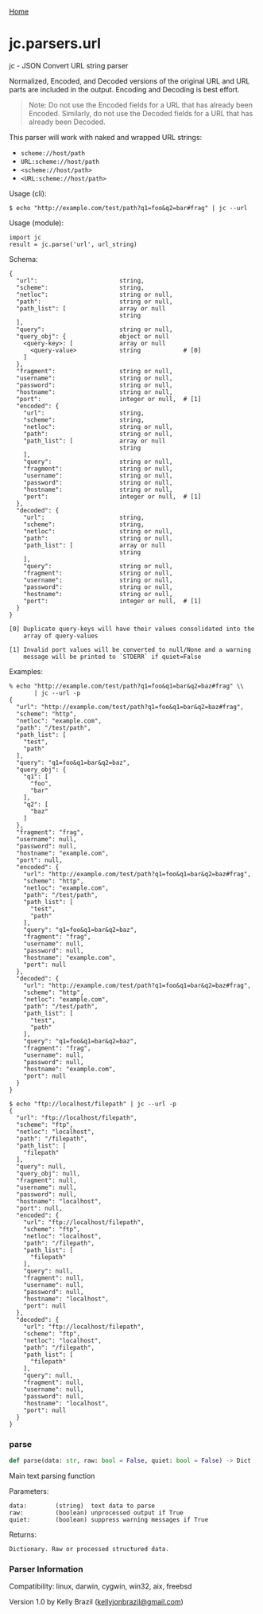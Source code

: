 [Home](https://kellyjonbrazil.github.io/jc/)
<a id="jc.parsers.url"></a>

# jc.parsers.url

jc - JSON Convert URL string parser

Normalized, Encoded, and Decoded versions of the original URL and URL parts
are included in the output. Encoding and Decoding is best effort.

> Note: Do not use the Encoded fields for a URL that has already been
> Encoded. Similarly, do not use the Decoded fields for a URL that has
> already been Decoded.

This parser will work with naked and wrapped URL strings:

- `scheme://host/path`
- `URL:scheme://host/path`
- `<scheme://host/path>`
- `<URL:scheme://host/path>`

Usage (cli):

    $ echo "http://example.com/test/path?q1=foo&q2=bar#frag" | jc --url

Usage (module):

    import jc
    result = jc.parse('url', url_string)

Schema:

    {
      "url":                       string,
      "scheme":                    string,
      "netloc":                    string or null,
      "path":                      string or null,
      "path_list": [               array or null
                                   string
      ],
      "query":                     string or null,
      "query_obj": {               object or null
        <query-key>: [             array or null
          <query-value>            string            # [0]
        ]
      },
      "fragment":                  string or null,
      "username":                  string or null,
      "password":                  string or null,
      "hostname":                  string or null,
      "port":                      integer or null,  # [1]
      "encoded": {
        "url":                     string,
        "scheme":                  string,
        "netloc":                  string or null,
        "path":                    string or null,
        "path_list": [             array or null
                                   string
        ],
        "query":                   string or null,
        "fragment":                string or null,
        "username":                string or null,
        "password":                string or null,
        "hostname":                string or null,
        "port":                    integer or null,  # [1]
      },
      "decoded": {
        "url":                     string,
        "scheme":                  string,
        "netloc":                  string or null,
        "path":                    string or null,
        "path_list": [             array or null
                                   string
        ],
        "query":                   string or null,
        "fragment":                string or null,
        "username":                string or null,
        "password":                string or null,
        "hostname":                string or null,
        "port":                    integer or null,  # [1]
      }
    }

    [0] Duplicate query-keys will have their values consolidated into the
        array of query-values

    [1] Invalid port values will be converted to null/None and a warning
        message will be printed to `STDERR` if quiet=False

Examples:

    % echo "http://example.com/test/path?q1=foo&q1=bar&q2=baz#frag" \\
           | jc --url -p
    {
      "url": "http://example.com/test/path?q1=foo&q1=bar&q2=baz#frag",
      "scheme": "http",
      "netloc": "example.com",
      "path": "/test/path",
      "path_list": [
        "test",
        "path"
      ],
      "query": "q1=foo&q1=bar&q2=baz",
      "query_obj": {
        "q1": [
          "foo",
          "bar"
        ],
        "q2": [
          "baz"
        ]
      },
      "fragment": "frag",
      "username": null,
      "password": null,
      "hostname": "example.com",
      "port": null,
      "encoded": {
        "url": "http://example.com/test/path?q1=foo&q1=bar&q2=baz#frag",
        "scheme": "http",
        "netloc": "example.com",
        "path": "/test/path",
        "path_list": [
          "test",
          "path"
        ],
        "query": "q1=foo&q1=bar&q2=baz",
        "fragment": "frag",
        "username": null,
        "password": null,
        "hostname": "example.com",
        "port": null
      },
      "decoded": {
        "url": "http://example.com/test/path?q1=foo&q1=bar&q2=baz#frag",
        "scheme": "http",
        "netloc": "example.com",
        "path": "/test/path",
        "path_list": [
          "test",
          "path"
        ],
        "query": "q1=foo&q1=bar&q2=baz",
        "fragment": "frag",
        "username": null,
        "password": null,
        "hostname": "example.com",
        "port": null
      }
    }

    $ echo "ftp://localhost/filepath" | jc --url -p
    {
      "url": "ftp://localhost/filepath",
      "scheme": "ftp",
      "netloc": "localhost",
      "path": "/filepath",
      "path_list": [
        "filepath"
      ],
      "query": null,
      "query_obj": null,
      "fragment": null,
      "username": null,
      "password": null,
      "hostname": "localhost",
      "port": null,
      "encoded": {
        "url": "ftp://localhost/filepath",
        "scheme": "ftp",
        "netloc": "localhost",
        "path": "/filepath",
        "path_list": [
          "filepath"
        ],
        "query": null,
        "fragment": null,
        "username": null,
        "password": null,
        "hostname": "localhost",
        "port": null
      },
      "decoded": {
        "url": "ftp://localhost/filepath",
        "scheme": "ftp",
        "netloc": "localhost",
        "path": "/filepath",
        "path_list": [
          "filepath"
        ],
        "query": null,
        "fragment": null,
        "username": null,
        "password": null,
        "hostname": "localhost",
        "port": null
      }
    }

<a id="jc.parsers.url.parse"></a>

### parse

```python
def parse(data: str, raw: bool = False, quiet: bool = False) -> Dict
```

Main text parsing function

Parameters:

    data:        (string)  text data to parse
    raw:         (boolean) unprocessed output if True
    quiet:       (boolean) suppress warning messages if True

Returns:

    Dictionary. Raw or processed structured data.

### Parser Information
Compatibility:  linux, darwin, cygwin, win32, aix, freebsd

Version 1.0 by Kelly Brazil (kellyjonbrazil@gmail.com)
